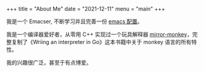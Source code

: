 +++
title = "About Me"
date = "2021-12-11"
menu = "main"
+++

我是一个 Emacser, 不断学习并且完善一份 [emacs 配置](https://github.com/Imymirror/imy-emacs.d)。

我是一个编译器爱好者，从零用 C++ 实现过一个玩具解释器 [mirror-monkey](https://github.com/Imymirror/mirror-monkey)，完整复制了《Wriing an interpreter in Go》这本书籍中关于 monkey 语言的所有特性。

我的兴趣很广泛，甚至于有点博爱。

